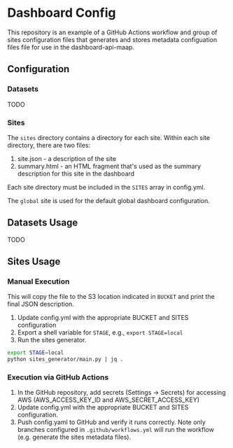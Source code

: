 # Dashboard Config

This repository is an example of a GitHub Actions workflow and group of sites configuration files that
generates and stores metadata configuation files file for use in the dashboard-api-maap.

## Configuration

### Datasets

TODO

### Sites

The `sites` directory contains a directory for each site. Within each site directory, there are two files:
1. site.json - a description of the site
2. summary.html - an HTML fragment that's used as the summary description for this site in the dashboard

Each site directory must be included in the `SITES` array in config.yml. 

The `global` site is used for the default global dashboard configuration.

## Datasets Usage

TODO

## Sites Usage 

### Manual Execution

This will copy the file to the S3 location indicated in `BUCKET` and print the final JSON description.

1. Update config.yml with the appropriate BUCKET and SITES configuration
2. Export a shell variable for `STAGE`, e.g., `export STAGE=local`
3. Run the sites generator.

```bash
export STAGE=local
python sites_generator/main.py | jq .
```

### Execution via GitHub Actions

1. In the GitHub repository, add secrets (Settings -> Secrets) for accessing AWS (AWS_ACCESS_KEY_ID and AWS_SECRET_ACCESS_KEY)
2. Update config.yml with the appropriate BUCKET and SITES configuration.
3. Push config.yaml to GitHub and verify it runs correctly. Note only branches configured in `.github/workflows.yml` will run the workflow (e.g. generate the sites metadata files).

